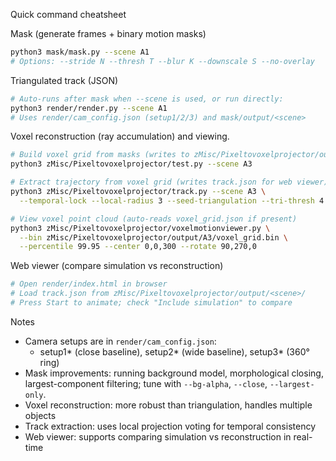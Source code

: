 Quick command cheatsheet

Mask (generate frames + binary motion masks)

```bash
python3 mask/mask.py --scene A1
# Options: --stride N --thresh T --blur K --downscale S --no-overlay
```

Triangulated track (JSON)

```bash
# Auto-runs after mask when --scene is used, or run directly:
python3 render/render.py --scene A1
# Uses render/cam_config.json (setup1/2/3) and mask/output/<scene>
```

Voxel reconstruction (ray accumulation) and viewing.

```bash
# Build voxel grid from masks (writes to zMisc/Pixeltovoxelprojector/output/<scene>/)
python3 zMisc/Pixeltovoxelprojector/test.py --scene A3

# Extract trajectory from voxel grid (writes track.json for web viewer)
python3 zMisc/Pixeltovoxelprojector/track.py --scene A3 \
  --temporal-lock --local-radius 3 --seed-triangulation --tri-thresh 4.0

# View voxel point cloud (auto-reads voxel_grid.json if present)
python3 zMisc/Pixeltovoxelprojector/voxelmotionviewer.py \
  --bin zMisc/Pixeltovoxelprojector/output/A3/voxel_grid.bin \
  --percentile 99.95 --center 0,0,300 --rotate 90,270,0
```

Web viewer (compare simulation vs reconstruction)

```bash
# Open render/index.html in browser
# Load track.json from zMisc/Pixeltovoxelprojector/output/<scene>/
# Press Start to animate; check "Include simulation" to compare
```

Notes

- Camera setups are in `render/cam_config.json`:
  - setup1* (close baseline), setup2* (wide baseline), setup3\* (360° ring)
- Mask improvements: running background model, morphological closing,
  largest-component filtering; tune with `--bg-alpha`, `--close`,
  `--largest-only`.
- Voxel reconstruction: more robust than triangulation, handles multiple objects
- Track extraction: uses local projection voting for temporal consistency
- Web viewer: supports comparing simulation vs reconstruction in real-time

